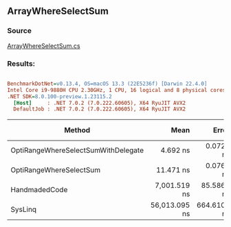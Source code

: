 ﻿## ArrayWhereSelectSum

### Source
[ArrayWhereSelectSum.cs](../../src/OptiLinq.Benchmark/ArrayWhereSelectSum.cs)

### Results:
``` ini

BenchmarkDotNet=v0.13.4, OS=macOS 13.3 (22E5236f) [Darwin 22.4.0]
Intel Core i9-9880H CPU 2.30GHz, 1 CPU, 16 logical and 8 physical cores
.NET SDK=8.0.100-preview.1.23115.2
  [Host]     : .NET 7.0.2 (7.0.222.60605), X64 RyuJIT AVX2
  DefaultJob : .NET 7.0.2 (7.0.222.60605), X64 RyuJIT AVX2


```
|                              Method |          Mean |       Error |      StdDev |             Ratio | RatioSD | Allocated | Alloc Ratio |
|------------------------------------ |--------------:|------------:|------------:|------------------:|--------:|----------:|------------:|
| OptiRangeWhereSelectSumWithDelegate |      4.692 ns |   0.0722 ns |   0.0640 ns | 1,493.327x faster |  29.99x |         - |          NA |
|             OptiRangeWhereSelectSum |     11.471 ns |   0.0768 ns |   0.0641 ns |   611.115x faster |   5.81x |         - |          NA |
|                       HandmadedCode |  7,001.519 ns |  85.5860 ns |  80.0572 ns |          baseline |         |         - |          NA |
|                             SysLinq | 56,013.095 ns | 664.6106 ns | 589.1599 ns |     7.996x slower |   0.09x |     104 B |          NA |
